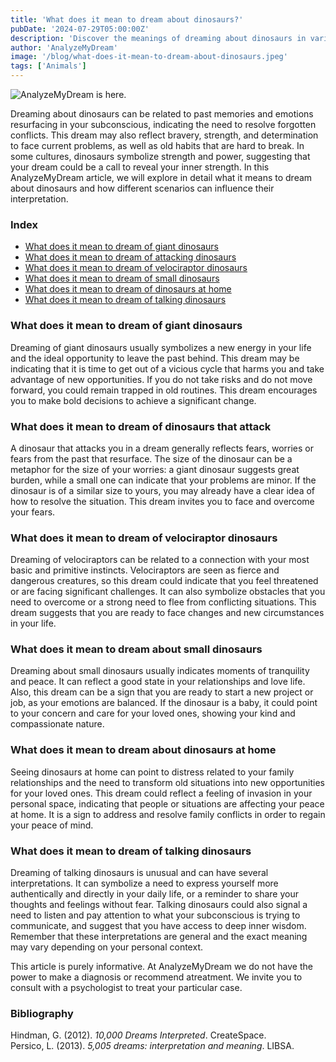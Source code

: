 ```yaml
---
title: 'What does it mean to dream about dinosaurs?'
pubDate: '2024-07-29T05:00:00Z'
description: 'Discover the meanings of dreaming about dinosaurs in various contexts, from giant dinosaurs to talking dinosaurs. Learn what your subconscious might be communicating.'
author: 'AnalyzeMyDream'
image: '/blog/what-does-it-mean-to-dream-about-dinosaurs.jpeg'
tags: ['Animals']
---
```


![AnalyzeMyDream is here.](/blog/what-does-it-mean-to-dream-about-dinosaurs.jpeg)

Dreaming about dinosaurs can be related to past memories and emotions resurfacing in your subconscious, indicating the need to resolve forgotten conflicts. This dream may also reflect bravery, strength, and determination to face current problems, as well as old habits that are hard to break. In some cultures, dinosaurs symbolize strength and power, suggesting that your dream could be a call to reveal your inner strength. In this AnalyzeMyDream article, we will explore in detail what it means to dream about dinosaurs and how different scenarios can influence their interpretation.

### Index

- [What does it mean to dream of giant dinosaurs](#what-does-it-mean-to-dream-of-giant-dinosaurs)
- [What does it mean to dream of attacking dinosaurs](#what-does-it-mean-to-dream-of-attacking-dinosaurs)
- [What does it mean to dream of velociraptor dinosaurs](#what-does-it-mean-to-dream-of-velociraptor-dinosaurs)
- [What does it mean to dream of small dinosaurs](#what-does-it-mean-to-dream-of-small-dinosaurs)
- [What does it mean to dream of dinosaurs at home](#what-does-it-mean-to-dream-of-dinosaurs-at-home)
- [What does it mean to dream of talking dinosaurs](#what-does-it-mean-to-dream-of-talking-dinosaurs)

### What does it mean to dream of giant dinosaurs

Dreaming of giant dinosaurs usually symbolizes a new energy in your life and the ideal opportunity to leave the past behind. This dream may be indicating that it is time to get out of a vicious cycle that harms you and take advantage of new opportunities. If you do not take risks and do not move forward, you could remain trapped in old routines. This dream encourages you to make bold decisions to achieve a significant change. 

### What does it mean to dream of dinosaurs that attack

A dinosaur that attacks you in a dream generally reflects fears, worries or fears from the past that resurface. The size of the dinosaur can be a metaphor for the size of your worries: a giant dinosaur suggests great burden, while a small one can indicate that your problems are minor. If the dinosaur is of a similar size to yours, you may already have a clear idea of ​​how to resolve the situation. This dream invites you to face and overcome your fears. 

### What does it mean to dream of velociraptor dinosaurs

Dreaming of velociraptors can be related to a connection with your most basic and primitive instincts. Velociraptors are seen as fierce and dangerous creatures, so this dream could indicate that you feel threatened or are facing significant challenges. It can also symbolize obstacles that you need to overcome or a strong need to flee from conflicting situations. This dream suggests that you are ready to face changes and new circumstances in your life.

### What does it mean to dream about small dinosaurs

Dreaming about small dinosaurs usually indicates moments of tranquility and peace. It can reflect a good state in your relationships and love life. Also, this dream can be a sign that you are ready to start a new project or job, as your emotions are balanced. If the dinosaur is a baby, it could point to your concern and care for your loved ones, showing your kind and compassionate nature.

### What does it mean to dream about dinosaurs at home

Seeing dinosaurs at home can point to distress related to your family relationships and the need to transform old situations into new opportunities for your loved ones. This dream could reflect a feeling of invasion in your personal space, indicating that people or situations are affecting your peace at home. It is a sign to address and resolve family conflicts in order to regain your peace of mind. 

### What does it mean to dream of talking dinosaurs

Dreaming of talking dinosaurs is unusual and can have several interpretations. It can symbolize a need to express yourself more authentically and directly in your daily life, or a reminder to share your thoughts and feelings without fear. Talking dinosaurs could also signal a need to listen and pay attention to what your subconscious is trying to communicate, and suggest that you have access to deep inner wisdom. Remember that these interpretations are general and the exact meaning may vary depending on your personal context. 

This article is purely informative. At AnalyzeMyDream we do not have the power to make a diagnosis or recommend atreatment. We invite you to consult with a psychologist to treat your particular case.


### Bibliography

Hindman, G. (2012). *10,000 Dreams Interpreted*. CreateSpace.  
Persico, L. (2013). *5,005 dreams: interpretation and meaning*. LIBSA.